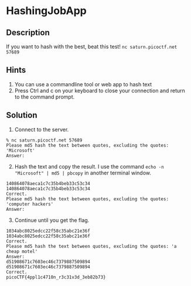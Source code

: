 # HashingJobApp
## Description
If you want to hash with the best, beat this test! ```nc saturn.picoctf.net 57689```
## Hints
1. You can use a commandline tool or web app to hash text
2. Press Ctrl and c on your keyboard to close your connection and return to the command prompt.
## Solution
1. Connect to the server.
```
% nc saturn.picoctf.net 57689
Please md5 hash the text between quotes, excluding the quotes: 'Microsoft'
Answer: 
```
2. Hash the text and copy the result. I use the command ```echo -n "Microsoft" | md5 | pbcopy``` in another terminal window.
```
140864078aeca1c7c35b4beb33c53c34
140864078aeca1c7c35b4beb33c53c34
Correct.
Please md5 hash the text between quotes, excluding the quotes: 'computer hackers'
Answer: 
```
3. Continue until you get the flag.
```
1034abc8025edcc22f58c35abc21e36f
1034abc8025edcc22f58c35abc21e36f
Correct.
Please md5 hash the text between quotes, excluding the quotes: 'a cheap motel'
Answer: 
d51908671c7603ec46c7379887509894
d51908671c7603ec46c7379887509894
Correct.
picoCTF{4ppl1c4710n_r3c31v3d_3eb82b73}
```
